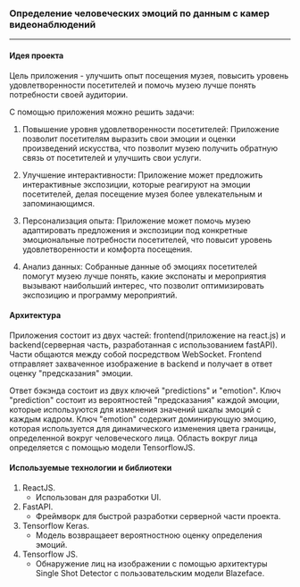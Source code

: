 ### Определение человеческих эмоций по данным с камер видеонаблюдений
<hr/>

#### Идея проекта

Цель приложения - улучшить опыт посещения музея, повысить уровень удовлетворенности посетителей и помочь музею лучше понять потребности своей аудитории.

С помощью приложения можно решить задачи:

1. Повышение уровня удовлетворенности посетителей: Приложение позволит посетителям выразить свои эмоции и оценки произведений искусства, что позволит музею получить обратную связь от посетителей и улучшить свои услуги.

2. Улучшение интерактивности: Приложение может предложить интерактивные экспозиции, которые реагируют на эмоции посетителей, делая посещение музея более увлекательным и запоминающимся.

3. Персонализация опыта: Приложение может помочь музею адаптировать предложения и экспозиции под конкретные эмоциональные потребности посетителей, что повысит уровень удовлетворенности и комфорта посещения.

4. Анализ данных: Собранные данные об эмоциях посетителей помогут музею лучше понять, какие экспонаты и мероприятия вызывают наибольший интерес, что позволит оптимизировать экспозицию и программу мероприятий.

#### Архитектура

Приложения состоит из двух частей: frontend(приложение на react.js) и backend(серверная часть, разработанная с использованием fastAPI). Части общаются между собой посредством WebSocket.
Frontend отправляет захваченное изображение в backend и получает в ответ оценку "предсказания" эмоции.

Ответ бэкэнда состоит из двух ключей "predictions" и "emotion". Ключ "prediction" состоит из вероятностей "предсказания" каждой эмоции, которые используются для изменения значений шкалы эмоций с каждым кадром. Ключ "emotion" содержит доминирующую эмоцию, которая используется для динамического изменения цвета границы, определенной вокруг человеческого лица. Область вокруг лица определяется с помощью модели TensorflowJS.

#### Используемые технологии и библиотеки
1. ReactJS.
    - Использован для разработки UI.
2. FastAPI.
    - Фреймворк для быстрой разработки серверной части проекта.
3. Tensorflow Keras.
   - Модель возвращаеет вероятностною оценку определения эмоций.
4. Tensorflow JS.
   - Обнаружение лиц на изображении с помощью архитектуры Single Shot Detector с пользовательским модели Blazeface.
